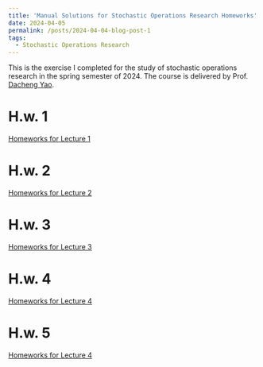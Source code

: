 ```yaml
---
title: 'Manual Solutions for Stochastic Operations Research Homeworks'
date: 2024-04-05
permalink: /posts/2024-04-04-blog-post-1
tags:
  - Stochastic Operations Research
---
```


This is the exercise I completed for the study of stochastic operations research in the spring semester of 2024. The course is delivered by Prof. [Dacheng Yao](https://people.ucas.ac.cn/~dacheng).

H.w. 1
======
[Homeworks for Lecture 1](https://xiayangli2301.github.io/files/HW_1_Xia-Yang_Li_SOR.pdf)

H.w. 2
======
[Homeworks for Lecture 2](https://xiayangli2301.github.io/files/HW_2_Xia-Yang_Li_SOR.pdf)

H.w. 3
======
[Homeworks for Lecture 3](https://xiayangli2301.github.io/files/HW_3_Xia-Yang_Li_SOR.pdf)

H.w. 4
======
[Homeworks for Lecture 4](https://xiayangli2301.github.io/files/HW_4_Xia-Yang_Li_SOR.pdf)

H.w. 5
======
[Homeworks for Lecture 4](https://xiayangli2301.github.io/files/HW_5_Xia-Yang_Li_SOR.pdf)
